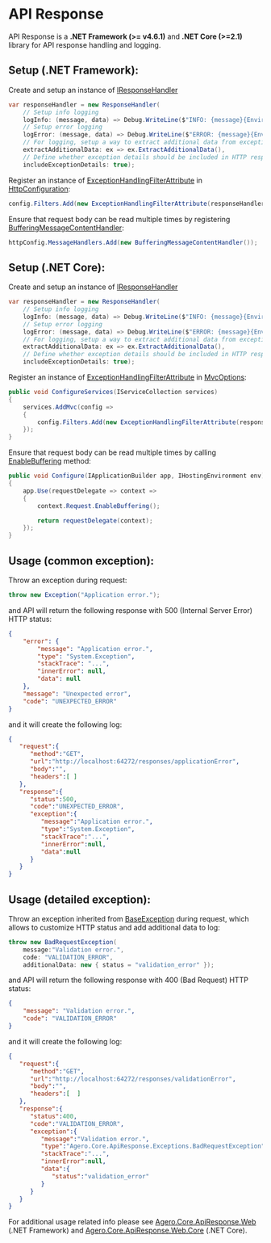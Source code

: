 # API Response

API Response is a **.NET Framework (>= v4.6.1)** and **.NET Core (>=2.1)** library for API response handling and logging.

## Setup (.NET Framework):

Create and setup an instance of [IResponseHandler](./Agero.Core.ApiResponse/IResponseHandler.cs)
```csharp
var responseHandler = new ResponseHandler(
	// Setup info logging 
	logInfo: (message, data) => Debug.WriteLine($"INFO: {message}{Environment.NewLine}{JsonConvert.SerializeObject(data)}"),
	// Setup error logging 
	logError: (message, data) => Debug.WriteLine($"ERROR: {message}{Environment.NewLine}{JsonConvert.SerializeObject(data)}"),
	// For logging, setup a way to extract additional data from exceptions
	extractAdditionalData: ex => ex.ExtractAdditionalData(),
	// Define whether exception details should be included in HTTP response
	includeExceptionDetails: true);
```

Register an instance of [ExceptionHandlingFilterAttribute](./Agero.Core.ApiResponse/Filters/ExceptionHandlingFilterAttribute.cs) in [HttpConfiguration](https://docs.microsoft.com/en-us/previous-versions/aspnet/hh833997(v=vs.118)):
```csharp
config.Filters.Add(new ExceptionHandlingFilterAttribute(responseHandler));
```

Ensure that request body can be read multiple times by registering [BufferingMessageContentHandler](./Agero.Core.ApiResponse/Handlers/BufferingMessageContentHandler.cs): 
```csharp
httpConfig.MessageHandlers.Add(new BufferingMessageContentHandler());
```

## Setup (.NET Core):

Create and setup an instance of [IResponseHandler](./Agero.Core.ApiResponse/IResponseHandler.cs)
```csharp
var responseHandler = new ResponseHandler(
	// Setup info logging 
	logInfo: (message, data) => Debug.WriteLine($"INFO: {message}{Environment.NewLine}{JsonConvert.SerializeObject(data)}"),
	// Setup error logging 
	logError: (message, data) => Debug.WriteLine($"ERROR: {message}{Environment.NewLine}{JsonConvert.SerializeObject(data)}"),
	// For logging, setup a way to extract additional data from exceptions
	extractAdditionalData: ex => ex.ExtractAdditionalData(),
	// Define whether exception details should be included in HTTP response
	includeExceptionDetails: true);
```

Register an instance of [ExceptionHandlingFilterAttribute](./Agero.Core.ApiResponse/Filters/ExceptionHandlingFilterAttribute.cs) in [MvcOptions](https://docs.microsoft.com/en-us/dotnet/api/microsoft.aspnetcore.mvc.mvcoptions):
```csharp
public void ConfigureServices(IServiceCollection services)
{
	services.AddMvc(config =>
	{
		config.Filters.Add(new ExceptionHandlingFilterAttribute(responseHandler));
	});
}
```

Ensure that request body can be read multiple times by calling [EnableBuffering](https://docs.microsoft.com/en-us/dotnet/api/microsoft.aspnetcore.http.httprequestrewindextensions.enablebuffering) method: 
```csharp
public void Configure(IApplicationBuilder app, IHostingEnvironment env)
{
	app.Use(requestDelegate => context =>
	{
		context.Request.EnableBuffering();

		return requestDelegate(context);
	});
}
```

## Usage (common exception):

Throw an exception during request:
```csharp
throw new Exception("Application error.");
```
and API will return the following response with 500 (Internal Server Error) HTTP status:
```json
{
    "error": {
        "message": "Application error.",
        "type": "System.Exception",
        "stackTrace": "...",
        "innerError": null,
        "data": null
    },
    "message": "Unexpected error",
    "code": "UNEXPECTED_ERROR"
}
```
and it will create the following log:
```json
{  
   "request":{  
      "method":"GET",
      "url":"http://localhost:64272/responses/applicationError",
      "body":"",
      "headers":[ ]
   },
   "response":{  
      "status":500,
      "code":"UNEXPECTED_ERROR",
      "exception":{  
         "message":"Application error.",
         "type":"System.Exception",
         "stackTrace":"...",
         "innerError":null,
         "data":null
      }
   }
}
```

## Usage (detailed exception):

Throw an exception inherited from [BaseException](./Agero.Core.ApiResponse/Exceptions/BaseException.cs) during request, which allows to customize HTTP status and add additional data to log:
```csharp
throw new BadRequestException(
	message:"Validation error.", 
	code: "VALIDATION_ERROR", 
	additionalData: new { status = "validation_error" });
```
and API will return the following response with 400 (Bad Request) HTTP status:
```json
{
    "message": "Validation error.",
    "code": "VALIDATION_ERROR"
}
```
and it will create the following log:
```json
{  
   "request":{  
      "method":"GET",
      "url":"http://localhost:64272/responses/validationError",
      "body":"",
      "headers":[  ]
   },
   "response":{  
      "status":400,
      "code":"VALIDATION_ERROR",
      "exception":{  
         "message":"Validation error.",
         "type":"Agero.Core.ApiResponse.Exceptions.BadRequestException",
         "stackTrace":"...",
         "innerError":null,
         "data":{  
            "status":"validation_error"
         }
      }
   }
}
```

For additional usage related info please see [Agero.Core.ApiResponse.Web](./Agero.Core.ApiResponse.Web/) (.NET Framework) and [Agero.Core.ApiResponse.Web.Core](./Agero.Core.ApiResponse.Web.Core/) (.NET Core).